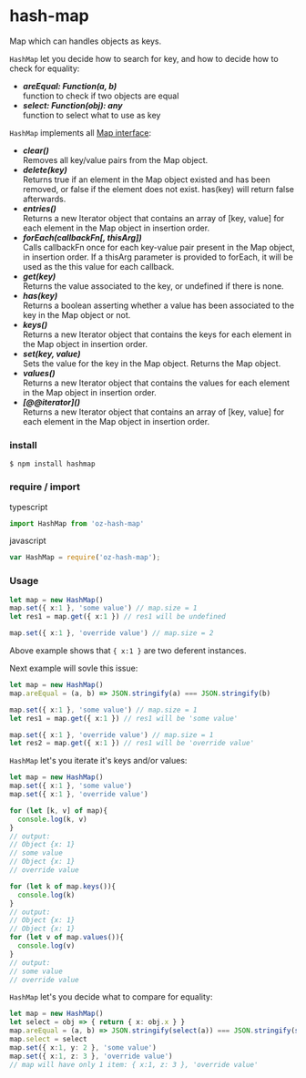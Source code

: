 # hash-map
Map which can handles objects as keys.

```HashMap``` let you decide how to search for key, and how to decide how to check for equality:
* ***areEqual: Function(a, b)***
  <br>function to check if two objects are equal
* ***select: Function(obj): any*** 
  <br>function to select what to use as key

```HashMap``` implements all [Map interface](https://developer.mozilla.org/en-US/docs/Web/JavaScript/Reference/Global_Objects/Map):
* ***clear()***
  <br>Removes all key/value pairs from the Map object.
* ***delete(key)***
  <br>Returns true if an element in the Map object existed and has been removed, or false if the element does not exist. has(key) will return false afterwards.
* ***entries()***
  <br>Returns a new Iterator object that contains an array of [key, value] for each element in the Map object in insertion order.
* ***forEach(callbackFn[, thisArg])***
  <br>Calls callbackFn once for each key-value pair present in the Map object, in insertion order. If a thisArg parameter is provided to forEach, it will be used as the this value for each callback.
* ***get(key)***
  <br>Returns the value associated to the key, or undefined if there is none.
* ***has(key)***
  <br>Returns a boolean asserting whether a value has been associated to the key in the Map object or not.
* ***keys()***
  <br>Returns a new Iterator object that contains the keys for each element in the Map object in insertion order.
* ***set(key, value)***
  <br>Sets the value for the key in the Map object. Returns the Map object.
* ***values()***
  <br>Returns a new Iterator object that contains the values for each element in the Map object in insertion order.
* ***\[@@iterator]()***
  <br>Returns a new Iterator object that contains an array of [key, value] for each element in the Map object in insertion order.

### install
``` $ npm install hashmap ```

### require / import
typescript
``` typescript 
import HashMap from 'oz-hash-map'
```
javascript
``` javascript
var HashMap = require('oz-hash-map');
```
### Usage
``` typescript
let map = new HashMap()
map.set({ x:1 }, 'some value') // map.size = 1
let res1 = map.get({ x:1 }) // res1 will be undefined

map.set({ x:1 }, 'override value') // map.size = 2
```

Above example shows that ```{ x:1 }``` are two deferent instances.

Next example will sovle this issue:
``` typescript
let map = new HashMap()
map.areEqual = (a, b) => JSON.stringify(a) === JSON.stringify(b)

map.set({ x:1 }, 'some value') // map.size = 1
let res1 = map.get({ x:1 }) // res1 will be 'some value'

map.set({ x:1 }, 'override value') // map.size = 1
let res2 = map.get({ x:1 }) // res1 will be 'override value'
```

```HashMap``` let's you iterate it's keys and/or values:
``` typescript
let map = new HashMap()
map.set({ x:1 }, 'some value') 
map.set({ x:1 }, 'override value')

for (let [k, v] of map){
  console.log(k, v)
}
// output:
// Object {x: 1}
// some value
// Object {x: 1}
// override value

for (let k of map.keys()){
  console.log(k)
}
// output:
// Object {x: 1}
// Object {x: 1}
for (let v of map.values()){
  console.log(v)
}
// output:
// some value
// override value
```

```HashMap``` let's you decide what to compare for equality:

``` typescript
let map = new HashMap()
let select = obj => { return { x: obj.x } }
map.areEqual = (a, b) => JSON.stringify(select(a)) === JSON.stringify(select(b))
map.select = select
map.set({ x:1, y: 2 }, 'some value') 
map.set({ x:1, z: 3 }, 'override value')
// map will have only 1 item: { x:1, z: 3 }, 'override value'

```
